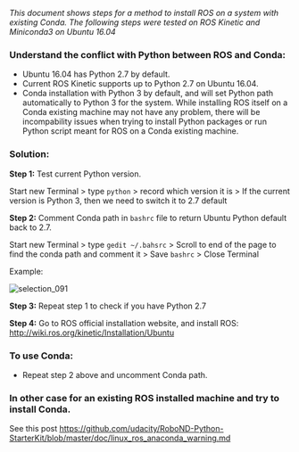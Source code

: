 *This document shows steps for a method to install ROS on a system with existing Conda.* 
*The following steps were tested on ROS Kinetic and Miniconda3 on Ubuntu 16.04*

### Understand the conflict with Python between ROS and Conda:
- Ubuntu 16.04 has Python 2.7 by default.
- Current ROS Kinetic supports up to Python 2.7 on Ubuntu 16.04.
- Conda installation with Python 3 by default, and will set Python path automatically to Python 3 for the system.
While installing ROS itself on a Conda existing machine may not have any problem, there will be incompability issues when trying to install Python packages or run Python script meant for ROS on a Conda existing machine.

### Solution:
**Step 1:** Test current Python version.

Start new Terminal > type `python` > record which version it is > If the current version is Python 3, then we need to switch it to 2.7 default

**Step 2:** Comment Conda path in `bashrc` file to return Ubuntu Python default back to 2.7.

Start new Terminal > type `gedit ~/.bahsrc` > Scroll to end of the page to find the conda path and comment it > Save `bashrc` > Close Terminal

Example:

![selection_091](https://user-images.githubusercontent.com/23693651/37070592-2f7a0272-2186-11e8-8520-2f701fb0a499.png)

**Step 3:** Repeat step 1 to check if you have Python 2.7

**Step 4:** Go to ROS official installation website, and install ROS: http://wiki.ros.org/kinetic/Installation/Ubuntu

### To use Conda:

- Repeat step 2 above and uncomment Conda path.

### In other case for an existing ROS installed machine and try to install Conda.
See this post https://github.com/udacity/RoboND-Python-StarterKit/blob/master/doc/linux_ros_anaconda_warning.md

